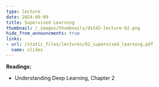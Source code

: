 ```yaml
---
type: lecture
date: 2024-09-09
title: Supervised Learning
thumbnail: /_images/thumbnails/ds542-lecture-02.png
hide_from_announcments: true
links:
- url: /static_files/lectures/02_supervised_learning.pdf
  name: slides
---
```

**Readings:**
- Understanding Deep Learning, Chapter 2

